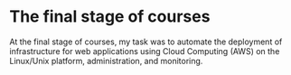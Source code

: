 # The final stage of courses

At the final stage of courses, my task was to 
automate the deployment of infrastructure for web
applications using Cloud Computing (AWS) on the 
Linux/Unix platform, administration, and monitoring.
